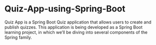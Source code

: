 # Quiz-App-using-Spring-Boot
Quiz App  is a Spring Boot Quiz application that allows users to create and publish quizzes. This application is being developed as a Spring Boot learning project, in which we’ll be diving into several components of the Spring family.
